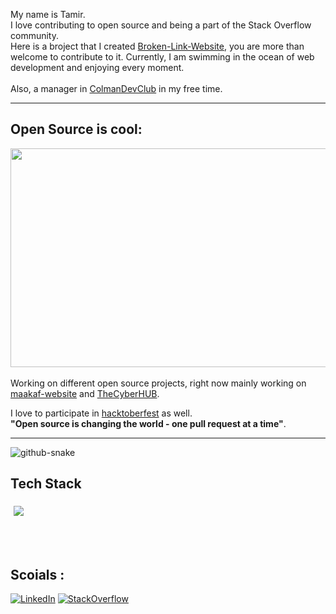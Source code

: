 
My name is Tamir. <br>
I love contributing to open source and being a part of the Stack Overflow community. <br>
Here is a broject that I created [Broken-Link-Website](https://github.com/Deadlink-Hunter/Broken-Link-Website), you are more than welcome to contribute to it.
Currently, I am swimming in the ocean of web development and enjoying every moment. <br><br>
Also, a manager in [ColmanDevClub](https://www.linkedin.com/company/colman-devclub/?viewAsMember=true](https://www.linkedin.com/company/colman-devclub/?viewAsMember=true)) in my free time.

<!-- I am also using [GitLab](https://gitlab.com/Tamir198) -->
---


## Open Source is cool: 

<img src="https://github.com/Tamir198/Tamir198/assets/34707669/199db2ba-40a9-4930-b528-e42012048326" width="1100" height="350">



Working on different open source projects, right now mainly working on [maakaf-website](https://github.com/Maakaf/maakaf-website) and [TheCyberHUB](https://github.com/thecyberworld/TheCyberHUB).


I love to participate in [hacktoberfest](https://hacktoberfest.digitalocean.com/) as well.<br>
 **"Open source is changing the world - one pull request at a time"**.
 
---


<picture>
  <source media="(prefers-color-scheme: dark)" srcset="https://raw.githubusercontent.com/BansalAbhinav/BansalAbhinav/output/github-snake-dark.svg" />
  <source media="(prefers-color-scheme: light)" srcset="https://raw.githubusercontent.com/BansalAbhinav/BansalAbhinav/output/github-snake.svg" />
  <img alt="github-snake" src="https://raw.githubusercontent.com/BansalAbhinav/BansalAbhinav/output/github-snake.svg" />
</picture


---

## Tech Stack

<div style="display: flex; flex-wrap: wrap;">
<!--     <img src="https://user-images.githubusercontent.com/25181517/117447155-6a868a00-af3d-11eb-9cfe-245df15c9f3f.png" width="50" style="margin: 5px;"> -->
<!--     <img src="https://user-images.githubusercontent.com/25181517/183897015-94a058a6-b86e-4e42-a37f-bf92061753e5.png" width="50" style="margin: 5px;"> -->
<!--     <img src="https://user-images.githubusercontent.com/25181517/183890598-19a0ac2d-e88a-4005-a8df-1ee36782fde1.png" width="50" style="margin: 5px;"> -->
<!--     <img src="https://github.com/marwin1991/profile-technology-icons/assets/136815194/5f8c622c-c217-4649-b0a9-7e0ee24bd704" width="50" style="margin: 5px;"> -->
<!--     <img src="https://user-images.githubusercontent.com/25181517/117207330-263ba280-adf4-11eb-9b97-0ac5b40bc3be.png" width="50" style="margin: 5px;"> -->
<!--     <img src="https://user-images.githubusercontent.com/25181517/192158954-f88b5814-d510-4564-b285-dff7d6400dad.png" width="50" style="margin: 5px;"> -->
<!--     <img src="https://user-images.githubusercontent.com/25181517/183898674-75a4a1b1-f960-4ea9-abcb-637170a00a75.png" width="50" style="margin: 5px;"> -->
<!--     <img src="https://user-images.githubusercontent.com/25181517/202896760-337261ed-ee92-4979-84c4-d4b829c7355d.png" width="50" style="margin: 5px;"> -->
<!--     <img src="https://user-images.githubusercontent.com/25181517/189715289-df3ee512-6eca-463f-a0f4-c10d94a06b2f.png" width="50" style="margin: 5px;"> -->
<!--     <img src="https://user-images.githubusercontent.com/25181517/183568594-85e280a7-0d7e-4d1a-9028-c8c2209e073c.png" width="50" style="margin: 5px;"> -->
    <!-- if you want more icons just add params in here   -->
    <img src="https://skillicons.dev/icons?i=javascript,typescript,react,next,nest,styledcomponents,tailwind,docker,figma,nodejs,express,html,css"  style="margin: 5px;">
 
</div>


<br><br>


## Scoials :

[![LinkedIn][linkedin-shield]][linkedin-url]
[![StackOverflow][stackoverflow-shield]][stackoverflow-url]

<!-- Shields -->
[linkedin-shield]: https://img.shields.io/badge/LinkedIn--blue?style=social&logo=LinkedIn
[stackoverflow-shield]: https://img.shields.io/badge/StackOverflow--fe7a16?style=social&logo=stack-overflow

<!-- URLs -->
[linkedin-url]: https://www.linkedin.com/in/tamir-abutbul-10a695178/
[stackoverflow-url]: https://stackoverflow.com/users/8274756/tamir-abutbul
<!--
I have [an app in google play](https://play.google.com/store/apps/details?id=com.question_app.shim_polak.quest_tion) made with [Shimshon Polak](https://github.com/Shimshon21)  together as a fun side project.
-->

